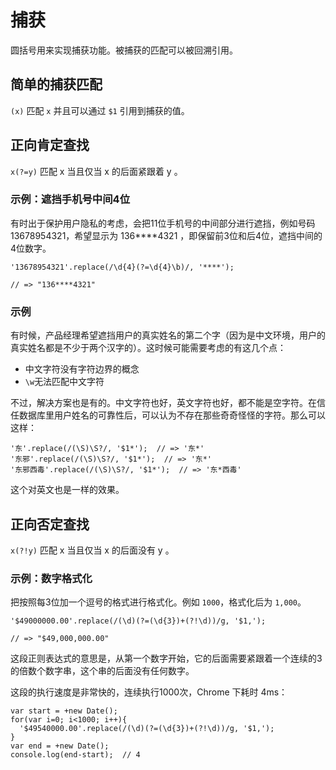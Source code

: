 # 捕获

圆括号用来实现捕获功能。被捕获的匹配可以被回溯引用。

## 简单的捕获匹配

`(x)` 匹配 `x` 并且可以通过 `$1` 引用到捕获的值。

## 正向肯定查找

`x(?=y)` 匹配 x 当且仅当 x 的后面紧跟着 y 。

### 示例：遮挡手机号中间4位

有时出于保护用户隐私的考虑，会把11位手机号的中间部分进行遮挡，例如号码 13678954321，希望显示为 136****4321 ，即保留前3位和后4位，遮挡中间的4位数字。

```
'13678954321'.replace(/\d{4}(?=\d{4}\b)/, '****');

// => "136****4321"
```

### 示例

有时候，产品经理希望遮挡用户的真实姓名的第二个字（因为是中文环境，用户的真实姓名都是不少于两个汉字的）。这时候可能需要考虑的有这几个点：

+ 中文字符没有字符边界的概念
+ `\w`无法匹配中文字符

不过，解决方案也是有的。中文字符也好，英文字符也好，都不能是空字符。在信任数据库里用户姓名的可靠性后，可以认为不存在那些奇奇怪怪的字符。那么可以这样：

```
'东'.replace(/(\S)\S?/, '$1*');  // => '东*'
'东邪'.replace(/(\S)\S?/, '$1*');  // => '东*'
'东邪西毒'.replace(/(\S)\S?/, '$1*');  // => '东*西毒'
```

这个对英文也是一样的效果。

## 正向否定查找

`x(?!y)` 匹配 x 当且仅当 x 的后面没有 y 。

### 示例：数字格式化

把按照每3位加一个逗号的格式进行格式化。例如 `1000`，格式化后为 `1,000`。

```
'$49000000.00'.replace(/(\d)(?=(\d{3})+(?!\d))/g, '$1,');

// => "$49,000,000.00"
```

这段正则表达式的意思是，从第一个数字开始，它的后面需要紧跟着一个连续的3的倍数个数字串，这个串的后面没有任何数字。

这段的执行速度是非常快的，连续执行1000次，Chrome 下耗时 4ms：

```
var start = +new Date();
for(var i=0; i<1000; i++){
  '$49540000.00'.replace(/(\d)(?=(\d{3})+(?!\d))/g, '$1,');
}
var end = +new Date();
console.log(end-start);  // 4
```
